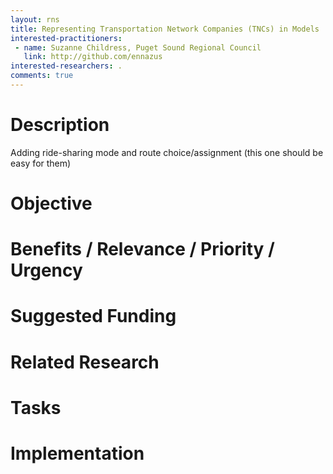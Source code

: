 ```yaml
---
layout: rns
title: Representing Transportation Network Companies (TNCs) in Models
interested-practitioners:
 - name: Suzanne Childress, Puget Sound Regional Council
   link: http://github.com/ennazus
interested-researchers: .
comments: true
---
```


# Description
Adding ride-sharing  mode and route choice/assignment (this one should be easy for them)

# Objective

# Benefits / Relevance / Priority / Urgency

# Suggested Funding

# Related Research

# Tasks

# Implementation